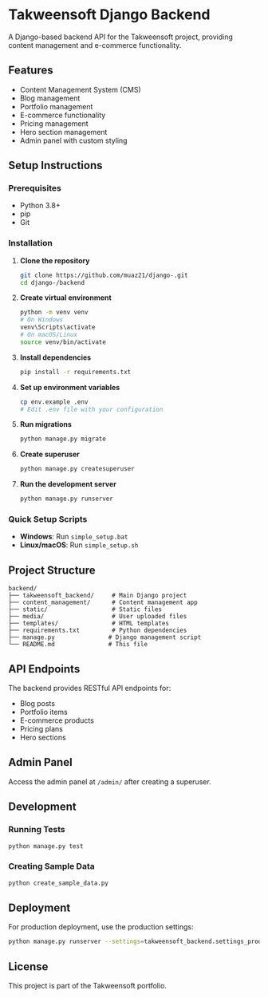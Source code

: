 # Takweensoft Django Backend

A Django-based backend API for the Takweensoft project, providing content management and e-commerce functionality.

## Features

- Content Management System (CMS)
- Blog management
- Portfolio management
- E-commerce functionality
- Pricing management
- Hero section management
- Admin panel with custom styling

## Setup Instructions

### Prerequisites

- Python 3.8+
- pip
- Git

### Installation

1. **Clone the repository**
   ```bash
   git clone https://github.com/muaz21/django-.git
   cd django-/backend
   ```

2. **Create virtual environment**
   ```bash
   python -m venv venv
   # On Windows
   venv\Scripts\activate
   # On macOS/Linux
   source venv/bin/activate
   ```

3. **Install dependencies**
   ```bash
   pip install -r requirements.txt
   ```

4. **Set up environment variables**
   ```bash
   cp env.example .env
   # Edit .env file with your configuration
   ```

5. **Run migrations**
   ```bash
   python manage.py migrate
   ```

6. **Create superuser**
   ```bash
   python manage.py createsuperuser
   ```

7. **Run the development server**
   ```bash
   python manage.py runserver
   ```

### Quick Setup Scripts

- **Windows**: Run `simple_setup.bat`
- **Linux/macOS**: Run `simple_setup.sh`

## Project Structure

```
backend/
├── takweensoft_backend/     # Main Django project
├── content_management/      # Content management app
├── static/                  # Static files
├── media/                   # User uploaded files
├── templates/               # HTML templates
├── requirements.txt         # Python dependencies
├── manage.py               # Django management script
└── README.md               # This file
```

## API Endpoints

The backend provides RESTful API endpoints for:

- Blog posts
- Portfolio items
- E-commerce products
- Pricing plans
- Hero sections

## Admin Panel

Access the admin panel at `/admin/` after creating a superuser.

## Development

### Running Tests
```bash
python manage.py test
```

### Creating Sample Data
```bash
python create_sample_data.py
```

## Deployment

For production deployment, use the production settings:

```bash
python manage.py runserver --settings=takweensoft_backend.settings_production
```

## License

This project is part of the Takweensoft portfolio.
